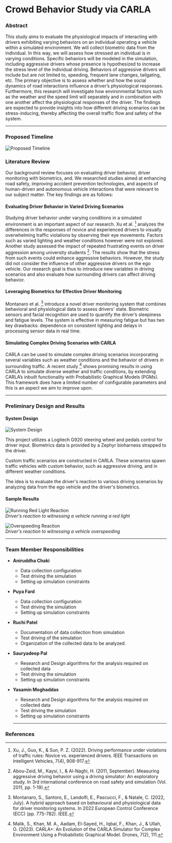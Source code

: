 # Crowd Behavior Study via CARLA

### Abstract
This study aims to evaluate the physiological impacts of interacting with drivers exhibiting varying behaviors on an individual operating a vehicle within a simulated environment. We will collect biometric data from the individual. In this way, we will assess how stressed an individual is in varying conditions. Specific behaviors will be modeled in the simulation, including aggressive drivers whose presence is hypothesized to increase the stress level of the individual driving. Behaviors of aggressive drivers will include but are not limited to, speeding, frequent lane changes, tailgating, etc. The primary objective is to assess whether and how the social dynamics of road interactions influence a driver’s physiological responses. Furthermore, this research will investigate how environmental factors such as the weather and the speed limit will separately and in combination with one another affect the physiological responses of the driver. The findings are expected to provide insights into how different driving scenarios can be stress-inducing, thereby affecting the overall traffic flow and safety of the system.

* * *

### Proposed Timeline
![Proposed Timeline](/CBSvC/assets/images/Timeline2.jpg)


### Literature Review

Our background review focuses on evaluating driver behavior, driver monitoring with biometrics, and. We researched studies aimed at enhancing road safety, improving accident prevention technologies, and aspects of human-driven and autonomous vehicle interactions that were relevant to our subject matter. The key findings are as follows:

#### Evaluating Driver Behavior in Varied Driving Scenarios
Studying driver behavior under varying conditions in a simulated environment is an important aspect of our research. Xu et al. [^1] analyzes the differences in the responses of novice and experienced drivers to visually overwhelming traffic violations by observing their eye movements. Factors such as varied lighting and weather conditions however were not explored. Another study assessed the impact of repeated frustrating events on driver aggression among university students [^2]. The results show that the stress from such events could enhance aggressive behaviors. However, the study did not consider the influence of other aggressive drivers on the ego vehicle. Our research goal is thus to introduce new variables in driving scenarios and also evaluate how surrounding drivers can affect driving behavior.

#### Leveraging Biometrics for Effective Driver Monitoring
Montanaro et al. [^3] introduce a novel driver monitoring system that combines behavioral and physiological data to assess drivers' state. Biometric sensors and facial recognition are used to quantify the driver’s sleepiness and fatigue levels. The system is effective in measuring fatigue but has two key drawbacks: dependence on consistent lighting and delays in processing sensor data in real time.

#### Simulating Complex Driving Scenarios with CARLA
CARLA can be used to simulate complex driving scenarios incorporating several variables such as weather conditions and the behavior of drivers in surrounding traffic. A recent study [^4] shows promising results in using CARLA to simulate diverse weather and traffic conditions, by extending CARLA’s inbuilt functionality with Probabilistic Graphical Models (PGMs). This framework does have a limited number of configurable parameters and this is an aspect we aim to improve upon.

[^1]: Xu, J., Guo, K., & Sun, P. Z. (2022). Driving performance under violations of traffic rules: Novice vs. experienced drivers. IEEE Transactions on Intelligent Vehicles, 7(4), 908-917.

[^2]: Abou-Zeid, M., Kaysi, I., & Al-Naghi, H. (2011, September). Measuring aggressive driving behavior using a driving simulator: An exploratory study. In 3rd international conference on road safety and simulation (Vol. 2011, pp. 1-19).

[^3]: Montanaro, S., Santoro, E., Landolfi, E., Pascucci, F., & Natale, C. (2022, July). A hybrid approach based on behavioural and physiological data for driver monitoring systems. In 2022 European Control Conference (ECC) (pp. 775-782). IEEE.

[^4]: Malik, S., Khan, M. A., Aadam, El-Sayed, H., Iqbal, F., Khan, J., & Ullah, O. (2023). CARLA+: An Evolution of the CARLA Simulator for Complex Environment Using a Probabilistic Graphical Model. Drones, 7(2), 111.

* * *

### Preliminary Design and Results
#### System Design
![System Design](/CBSvC/assets/images/system_design.png)

This project utilizes a Logitech G920 steering wheel and pedals control for driver input. Biometrics data is provided by a Zephyr bioharness strapped to the driver.

Custom traffic scenarios are constructed in CARLA. These scenarios spawn traffic vehicles with custom behavior, such as aggressive driving, and in different weather conditions.

The idea is to evaluate the driver's reaction to various driving scenarios by analyzing data from the ego vehicle and the driver's biometrics.

#### Sample Results
![Running Red Light Reaction](/CBSvC/assets/images/running_red_light_reaction.png)<br>
*Driver's reaction to witnessing a vehicle running a red light*

![Overspeeding Reaction](/CBSvC/assets/images/overspeeding_reaction.png)<br>
*Driver's reaction to witnessing a vehicle overspeeding*

* * *

### Team Member Responsibilities
* **Aniruddha Chaki**
  - Data collection configuration
  - Test driving the simulation
  - Setting up simulation constraints
* **Puya Fard**
  - Data collection configuration
  - Test driving the simulation
  - Setting up simulation constraints
* **Ruchi Patel**
  - Documentation of data collection from simulation
  - Test driving of the simulation
  - Organization of the collected data to be analyzed.
* **Sauryadeep Pal**
  - Research and Design algorithms for the analysis required on collected data
  - Test driving the simulation
  - Setting up simulation constraints
* **Yasamin Moghaddas**
  - Research and Design algorithms for the analysis required on collected data
  - Test driving the simulation
  - Setting up simulation constraints

  * * *

### References

